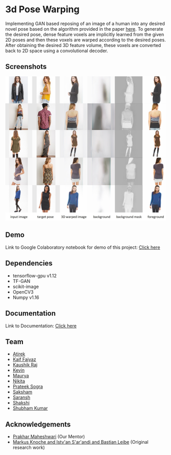 
# 3d Pose Warping

Implementing GAN based reposing of an image of a human into any desired novel pose based on the algorithm provided in the paper [here](https://arxiv.org/pdf/2006.04898.pdf). To generate the desired pose, dense feature voxels are implicitly learned from the given 2D poses and then these voxels are warped according to the desired poses. After obtaining the desired 3D feature volume, these voxels are converted back to 2D space using a convolutional decoder.

    
## Screenshots

![Sample Screenshot](https://github.com/kaushik3012/3d-pose-warping/blob/master/misc/screenshot1.png)

  
## Demo

Link to Google Colaboratory notebook for demo of this project: [Click here](https://colab.research.google.com/github/kaushik3012/3d-pose-warping/blob/master/3DPoseWarping_Final.ipynb)

  
## Dependencies

- tensorflow-gpu v1.12
- TF-GAN
- scikit-image
- OpenCV3
- Numpy v1.16


  
## Documentation
Link to Documentation:
[Click here](https://docs.google.com/viewer?url=https://github.com/kaushik3012/3d-pose-warping/blob/master/misc/documentation.pdf)

  
## Team

- [Atirek](https://www.github.com/Atirek04)
- [Kaif Faiyaz](https://www.github.com/KaifFaiyaz)
- [Kaushik Raj](https://www.github.com/kaushik3012)
- [Kevin](https://www.github.com/Kevin1732)
- [Maurya](https://www.github.com/Maurya73J)
- [Nikita](https://www.github.com/nikitach5)
- [Prateek Sogra](https://www.github.com/Fullstackmystic)
- [Saksham](https://www.github.com/sakshamar20)
- [Saransh](https://www.github.com/saranshg20)
- [Shakshi](https://www.github.com/Shakshi17012)
- [Shubham Kumar](https://www.github.com/Kshubham20)
  
## Acknowledgements
- [Prakhar Maheshwari](https://www.github.com/harpArk614) (Our Mentor)
- [Markus Knoche and Istv\'an S\'ar\'andi and Bastian Leibe](https://arxiv.org/pdf/2006.04898.pdf) (Original research work)
